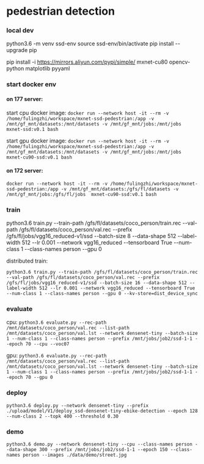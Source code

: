 # pedestrian detection

### local dev

python3.6 -m venv ssd-env
source ssd-env/bin/activate
pip install --upgrade pip

pip install -i https://mirrors.aliyun.com/pypi/simple/ mxnet-cu80 opencv-python matplotlib pyyaml

### start docker env

#### on 177 server:
start cpu docker image:
`docker run --network host -it --rm -v /home/fulingzhi/workspace/mxnet-ssd-pedestrian:/app -v /mnt/gf_mnt/datasets:/mnt/datasets -v /mnt/gf_mnt/jobs:/mnt/jobs mxnet-ssd:v0.1 bash`

start gpu docker image:
`docker run --network host -it --rm -v /home/fulingzhi/workspace/mxnet-ssd-pedestrian:/app -v /mnt/gf_mnt/datasets:/mnt/datasets -v /mnt/gf_mnt/jobs:/mnt/jobs  mxnet-cu90-ssd:v0.1 bash`

#### on 172 server:
`docker run --network host -it --rm -v /home/fulingzhi/workspace/mxnet-ssd-pedestrian:/app -v /mnt/gf_mnt/datasets:/gfs/fl/datasets -v /mnt/gf_mnt/jobs:/gfs/fl/jobs  mxnet-cu90-ssd:v0.1 bash`

### train

python3.6 train.py --train-path /gfs/fl/datasets/coco_person/train.rec --val-path /gfs/fl/datasets/coco_person/val.rec --prefix /gfs/fl/jobs/vgg16_reduced-v1/ssd --batch-size 8 --data-shape 512 --label-width 512 --lr 0.001 --network vgg16_reduced --tensorboard True --num-class 1 --class-names person --gpu 0

distributed train:

```
python3.6 train.py --train-path /gfs/fl/datasets/coco_person/train.rec --val-path /gfs/fl/datasets/coco_person/val.rec --prefix /gfs/fl/jobs/vgg16_reduced-v1/ssd --batch-size 16 --data-shape 512 --label-width 512 --lr 0.001 --network vgg16_reduced --tensorboard True --num-class 1 --class-names person --gpu 0 --kv-store=dist_device_sync
```

### evaluate

cpu:
`python3.6 evaluate.py --rec-path /mnt/datasets/coco_person/val.rec --list-path /mnt/datasets/coco_person/val.lst --network densenet-tiny --batch-size 1 --num-class 1 --class-names person --prefix /mnt/jobs/job2/ssd-1-1 --epoch 70 --cpu --voc07`

gpu:
`python3.6 evaluate.py --rec-path /mnt/datasets/coco_person/val.rec --list-path /mnt/datasets/coco_person/val.lst --network densenet-tiny --batch-size 1 --num-class 1 --class-names person --prefix /mnt/jobs/job2/ssd-1-1 --epoch 70 --gpu 0`


### deploy

`python3.6 deploy.py --network densenet-tiny --prefix ./upload/model/V1/deploy_ssd-densenet-tiny-ebike-detection --epoch 128  --num-class 2 --topk 400 --threshold 0.30`


### demo

`python3.6 demo.py --network densenet-tiny --cpu --class-names person --data-shape 300 --prefix /mnt/jobs/job2/ssd-1-1 --epoch 150 --class-names person --images ./data/demo/street.jpg`
